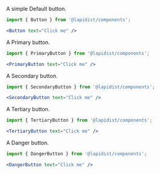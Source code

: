 A simple Default button.

```jsx harmony
import { Button } from '@lapidist/components';

<Button text="Click me" />
```

A Primary button.

```jsx harmony
import { PrimaryButton } from '@lapidist/components';

<PrimaryButton text="Click me" />
```

A Secondary button.

```jsx harmony
import { SecondaryButton } from '@lapidist/components';

<SecondaryButton text="Click me" />
```

A Tertiary button.

```jsx harmony
import { TertiaryButton } from '@lapidist/components';

<TertiaryButton text="Click me" />
```

A Danger button.

```jsx harmony
import { DangerButton } from '@lapidist/components';

<DangerButton text="Click me" />
```
